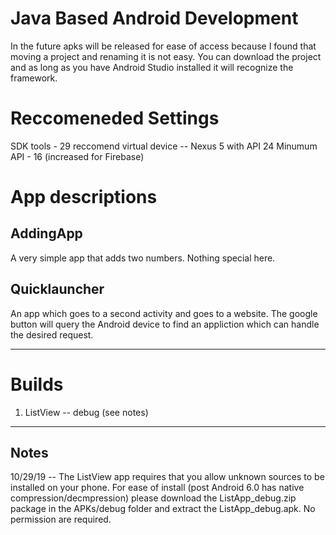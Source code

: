 # Java Based Android Development

In the future apks will be released for ease of access because I found that moving a project and renaming it is not easy. You can download the project and as long as you have Android Studio installed it will recognize the framework.

# Reccomeneded Settings

SDK tools - 29
reccomend virtual device -- Nexus 5 with API 24
Minumum API - 16 (increased for Firebase)

# App descriptions

## AddingApp 

A very simple app that adds two numbers. Nothing special here.

## Quicklauncher
 
An app which goes to a second activity and goes to a website. The google button will query the Android device to find an appliction which can handle the desired request.

-----------------------------------------------------------------------

# Builds

1. ListView -- debug (see notes)


-----------------------------------------------------------------------

## Notes

10/29/19 -- The ListView app requires that you allow unknown sources to be installed on your phone. For ease of install (post Android 6.0 has native compression/decmpression) please download the ListApp_debug.zip package in the APKs/debug folder and extract the ListApp_debug.apk. No permission are required.
